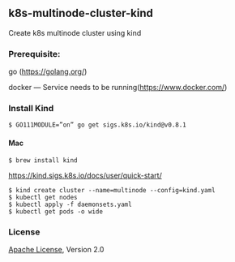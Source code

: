 ## k8s-multinode-cluster-kind
Create k8s multinode cluster using kind

### Prerequisite:

go (https://golang.org/)

docker — Service needs to be running(https://www.docker.com/)

### Install Kind 

```shell
$ GO111MODULE=”on” go get sigs.k8s.io/kind@v0.8.1
```

#### Mac

```
$ brew install kind
```
https://kind.sigs.k8s.io/docs/user/quick-start/ 

```
$ kind create cluster --name=multinode --config=kind.yaml
$ kubectl get nodes
$ kubectl apply -f daemonsets.yaml
$ kubectl get pods -o wide 
```

### License
[Apache License](http://www.apache.org/licenses/LICENSE-2.0), Version 2.0
